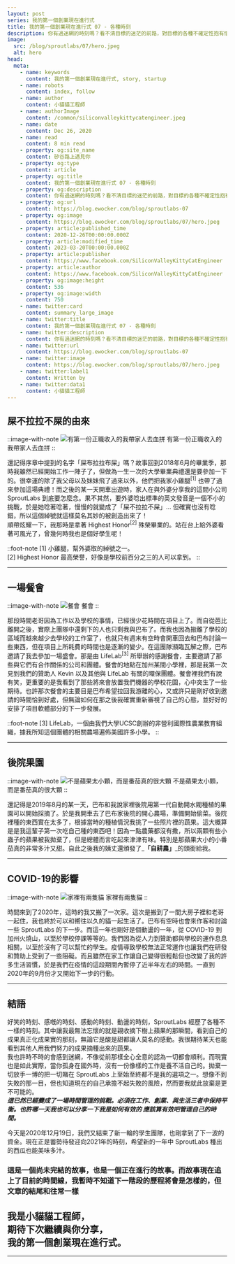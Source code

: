 ```yaml
---
layout: post
series: 我的第一個創業現在進行式
title: 我的第一個創業現在進行式 07 - 各種時刻
description: 你有過迷網的時刻嗎？看不清目標的迷茫的前路，對目標的各種不確定性抱有懷疑，導致不知道是否值得繼續努力下去時，也許和團隊一起驗收一下至今得成果會讓你更有動力。故事在這一篇文章中趕上了現在的時間線 (2020年12月)，回想起過去的種種才發現原來自己項目也有過那麼多的小心情。這篇文章將分享 SproutLabs 的各種難忘時刻，順便也說說綽號「屎布拉拉布屎」的由來。
image:
  src: /blog/sproutlabs/07/hero.jpeg
  alt: hero
head:
  meta:
    - name: keywords
      content: 我的第一個創業現在進行式, story, startup
    - name: robots
      content: index, follow
    - name: author
      content: 小貓貓工程師
    - name: authorImage
      content: /common/siliconvalleykittycatengineer.jpeg
    - name: date
      content: Dec 26, 2020
    - name: read
      content: 8 min read
    - property: og:site_name
      content: 矽谷路上遇見你
    - property: og:type
      content: article
    - property: og:title
      content: 我的第一個創業現在進行式 07 - 各種時刻
    - property: og:description
      content: 你有過迷網的時刻嗎？看不清目標的迷茫的前路，對目標的各種不確定性抱有懷疑，導致不知道是否值得繼續努力下去時，也許和團隊一起驗收一下至今得成果會讓你更有動力。故事在這一篇文章中趕上了現在的時間線 (2020年12月)，回想起過去的種種才發現原來自己項目也有過那麼多的小心情。這篇文章將分享 SproutLabs 的各種難忘時刻，順便也說說綽號「屎布拉拉布屎」的由來。
    - property: og:url
      content: https://blog.ewocker.com/blog/sproutlabs-07
    - property: og:image
      content: https://blog.ewocker.com/blog/sproutlabs/07/hero.jpeg
    - property: article:published_time
      content: 2020-12-26T00:00:00.000Z
    - property: article:modified_time
      content: 2023-03-20T00:00:00.000Z
    - property: article:publisher
      content: https://www.facebook.com/SiliconValleyKittyCatEngineer
    - property: article:author
      content: https://www.facebook.com/SiliconValleyKittyCatEngineer
    - property: og:image:height
      content: 536
    - property: og:image:width
      content: 750
    - name: twitter:card
      content: summary_large_image
    - name: twitter:title
      content: 我的第一個創業現在進行式 07 - 各種時刻
    - name: twitter:description
      content: 你有過迷網的時刻嗎？看不清目標的迷茫的前路，對目標的各種不確定性抱有懷疑，導致不知道是否值得繼續努力下去時，也許和團隊一起驗收一下至今得成果會讓你更有動力。故事在這一篇文章中趕上了現在的時間線 (2020年12月)，回想起過去的種種才發現原來自己項目也有過那麼多的小心情。這篇文章將分享 SproutLabs 的各種難忘時刻，順便也說說綽號「屎布拉拉布屎」的由來。
    - name: twitter:url
      content: https://blog.ewocker.com/blog/sproutlabs-07
    - name: twitter:image
      content: https://blog.ewocker.com/blog/sproutlabs/07/hero.jpeg
    - name: twitter:label1
      content: Written by
    - name: twitter:data1
      content: 小貓貓工程師
---
```


## 屎不拉拉不屎的由來

::image-with-note
![有第一份正職收入的我帶家人去血拼](/blog/sproutlabs/07/shopping.jpeg)
有第一份正職收入的我帶家人去血拼
::

還記得序章中提到的名字「屎布拉拉布屎」嗎？故事回到2018年6月的畢業季，那時我雖然已經開始工作一陣子了，但做為一生一次的大學畢業典禮還是要參加一下的。很幸運的除了我父母以及妹妹飛了過來以外，他們把我家小雞腿<sup>\[1\]</sup> 也帶了過來參加這場典禮！而之後的某一天開車出遊時，家人在與外婆分享我的這間小公司 SproutLabs 到底要怎麼念。果不其然，要外婆唸出標準的英文發音是一個不小的挑戰，於是她唸著唸著，慢慢的就變成了「屎不拉拉不屎」... 但確實也沒有唸錯，所以這個綽號就這樣莫名其妙的被創造出來了！  
順帶炫耀一下，我那時是拿著 Highest Honor<sup>\[2\]</sup> 殊榮畢業的。站在台上給外婆看著可風光了，曾幾何時我也是個好學生呢！

::foot-note
\[1\] 小雞腿，幫外婆取的綽號之一。  
\[2\] Highest Honor 最高榮譽，好像是學校前百分之三的人可以拿到。
::

---

## 一場餐會

::image-with-note
![餐會](/blog/sproutlabs/07/dinner.jpeg)
餐會
::

那段時間老哥因為工作以及學校的事情，已經很少花時間在項目上了。而自從芭比離開之後，實際上團隊中還剩下的人也只剩我與巴布了。而我也因為搬離了學校的區域而越來越少去學校的工作室了，也就只有週末有空時會開車回去和巴布討論一些東西，但在項目上所耗費的時間也是逐漸的變少。在這團隊瀕臨瓦解之際，巴布邀請了我去參加一場盛會。那是由 LifeLab<sup>\[3\]</sup> 所舉辦的感謝餐會，主要邀請了那些與它們有合作關係的公司和團體。餐會的地點在加州某間小學裡，那是我第一次見到我們的贊助人 Kevin 以及其他與 LifeLab 有關的環保團體。餐會裡我們有說有笑，更重要的是我看到了那些將來會放置我們機器的學校花園，心中突生了一些期待。也許那次餐會的主要目是巴布希望拉回我游離的心，又或許只是剛好收到邀請的時間恰到好處，但無論如何在那之後我確實重新審視了自己的心態，並好好的安排了項目軟體部分的下一步發展。

::foot-note
\[3\] LifeLab，一個由我們大學UCSC創辦的非營利國際性農業教育組織，據我所知這個團體的相關農場遍佈美國許多小學。
::

---

## 後院果園

::image-with-note
![不是蘋果太小顆，而是番茄真的很大顆](/blog/sproutlabs/07/crop.jpeg)
不是蘋果太小顆，而是番茄真的很大顆
::

還記得是2019年8月的某一天，巴布和我說家裡後院用第一代自動開水閥種植的果園可以開始採摘了。於是我開車去了巴布家後院的開心農場，準備開始偷菜。後院裡種的東西實在太多了，根據當時的種植情況我挑了一些照片裡的蔬果。這大概算是是我這輩子第一次吃自己種的東西吧！因為一點農藥都沒有撒，所以兩顆有些小蟲子的蘋果被我拋棄了，但是總體而言吃起來津津有味。特別是那蘋果大小的小番茄真的非常多汁又甜。自此之後我的姨丈還頒發了_**「自耕農」**_的頭銜給我。

---

## COVID-19的影響

::image-with-note
![家裡有兩隻貓](/blog/sproutlabs/07/cats.png)
家裡有兩隻貓
::

時間來到了2020年，這時的我又搬了一次家。這次是搬到了一間大房子裡和老哥一起住，我也終於可以和嚮往以久的貓一起生活了。巴布有空時也會來作客和討論一些 SproutLabs 的下一步。而這一年也剛好是個動盪的一年，從 COVID-19 到加州火燒山，以至於學校停課等等的。我們因為從人力到贊助都與學校的運作息息相關，以至於沒有了可以幫忙的學生。疫情導致學校無法正常運作也讓我們在研發和贊助上受到了一些阻礙。而且雖然在家工作讓自己變得很輕鬆但也改變了我的許多生活習慣，於是我們在疫情的這段期間內暫停了近半年左右的時間。一直到2020年的9月份才又開始下一步的行動。

---

## 結語

好笑的時刻、感嘅的時刻、感動的時刻、動盪的時刻，SproutLabs 經歷了各種不一樣的時刻。其中讓我最無法忘懷的就是親收摘下樹上蘋果的那瞬間，看到自己的成果真正化成果實的那刻，無論它是酸是甜都讓人莫名的感動。我很期待某天也能看到其他人用我們努力的成果摘種出來的蔬果。  
我也許時不時的會感到迷網，不像從前那樣全心全意的認為一切都會順利。而現實也是如此實際，當你孤身在國外時，沒有一份像樣的工作是養不活自己的。拋棄一切放手一博的把一切賭在 SproutLabs 上至始至終都不是我的選項之一。想像不到失敗的那一目，但也知道現在的自己承擔不起失敗的風險，然而要我就此放棄是更不可能的。  
**_這已然已經變成了一場時間管理的挑戰。必須在工作、創業、與生活三者中保持平衡。也許哪一天我也可以分享一下我是如何有效的 應該算有效吧管理自己的時間。_**

今天是2020年12月19日，我們又結束了新一輪的學生團隊，也剛拿到了下一波的資金。現在正是蓄勢待發迎向2021年的時刻，希望新的一年中 SproutLabs 種出的西瓜也能美味多汁。

### 這是一個尚未完結的故事，也是一個正在進行的故事。而故事現在追上了目前的時間線，我暫時不知道下一階段的歷程將會是怎樣的，但文章的結尾和往常一樣

**我是小貓貓工程師，<br/>**
**期待下次繼續與你分享，<br/>**
**我的第一個創業現在進行式。**
---

---
